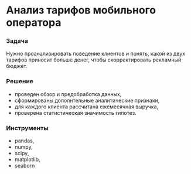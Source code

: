 # Анализ тарифов мобильного оператора

### Задача
Нужно проанализировать поведение клиентов и понять, какой из двух тарифов приносит больше денег, чтобы скорректировать рекламный бюджет. 

### Решение
- проведен обзор и предобработка данных,
- сформированы дополнтельные аналитические признаки, 
- для каждого клиента рассчитана ежемесячная выручка, 
- проверена статистическая значимость гипотез.

### Инструменты
- pandas,
- numpy,
- scipy,
- matplotlib,
- seaborn
